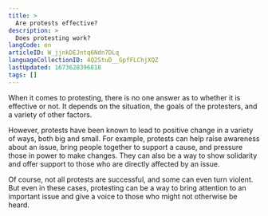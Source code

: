 ```yaml
---
title: >
  Are protests effective?
description: >
  Does protesting work?
langCode: en
articleID: W_jjnkDEJntq6Ndn7DLq
languageCollectionID: 4Q2StuD__GpfFLChjXQZ
lastUpdated: 1673628396818
tags: []
---
```


When it comes to protesting, there is no one answer as to whether it is effective or not. It depends on the situation, the goals of the protesters, and a variety of other factors.

However, protests have been known to lead to positive change in a variety of ways, both big and small. For example, protests can help raise awareness about an issue, bring people together to support a cause, and pressure those in power to make changes. They can also be a way to show solidarity and offer support to those who are directly affected by an issue.

Of course, not all protests are successful, and some can even turn violent. But even in these cases, protesting can be a way to bring attention to an important issue and give a voice to those who might not otherwise be heard.